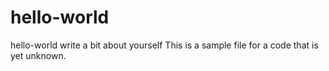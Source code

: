 # hello-world
hello-world
write a bit about yourself
This is a sample file for a code that is yet unknown.
